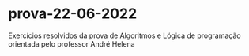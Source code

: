 # prova-22-06-2022
Exercícios resolvidos da prova de Algoritmos e Lógica de programação orientada pelo professor André Helena
